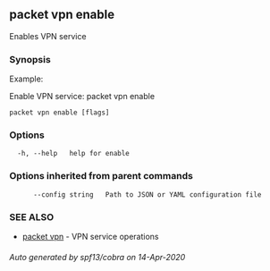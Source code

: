 ## packet vpn enable

Enables VPN service

### Synopsis

Example:
	
Enable VPN service: 
packet vpn enable


```
packet vpn enable [flags]
```

### Options

```
  -h, --help   help for enable
```

### Options inherited from parent commands

```
      --config string   Path to JSON or YAML configuration file
```

### SEE ALSO

* [packet vpn](packet_vpn.md)	 - VPN service operations

###### Auto generated by spf13/cobra on 14-Apr-2020
